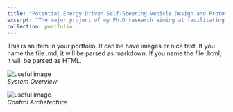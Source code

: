 ```yaml
---
title: "Potential Energy Driven Self-Steering Vehicle Design and Prototype"
excerpt: "The major project of my Ph.D research aiming at facilitating battery material product life cycle fulfillment. <br/> ![useful image](http://liliurui8965.github.io/1.github.io/images/P-5-2.PNG)"
collection: portfolio
---
```


This is an item in your portfolio. It can be have images or nice text. If you name the file .md, it will be parsed as markdown. If you name the file .html, it will be parsed as HTML. 

![useful image](http://liliurui8965.github.io/1.github.io/images/P-5-2.PNG)<br />
*System Overview*

![useful image](http://liliurui8965.github.io/1.github.io/images/P-5-1.PNG)<br />
*Control Archetecture*